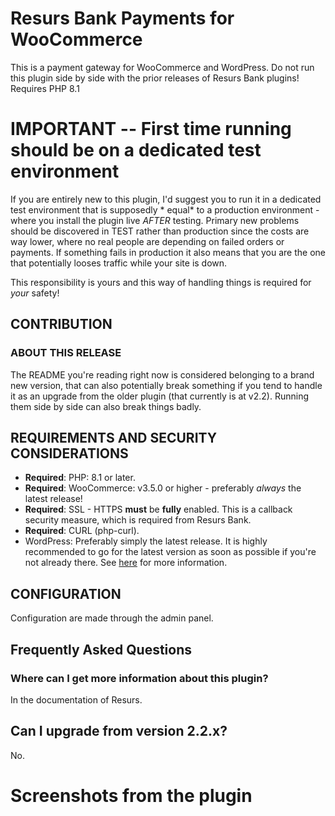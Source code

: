 # Resurs Bank Payments for WooCommerce #

This is a payment gateway for WooCommerce and WordPress. Do not run this plugin side by side with the prior releases of Resurs Bank plugins!
Requires PHP 8.1

# IMPORTANT -- First time running should be on a dedicated test environment #

If you are entirely new to this plugin, I'd suggest you to run it in a dedicated test environment that is supposedly *
equal* to a production environment - where you install the plugin live *AFTER* testing. Primary new problems should be
discovered in TEST rather than production since the costs are way lower, where no real people are depending on failed
orders or payments. If something fails in production it also means that you are the one that potentially looses traffic
while your site is down.

This responsibility is yours and this way of handling things is required for *your* safety!

## CONTRIBUTION ##

### ABOUT THIS RELEASE ###

The README you're reading right now is considered belonging to a brand new version, that can also potentially break something if
you tend to handle it as an upgrade from the older plugin (that currently is at v2.2). Running them side by side can also break things badly.

## REQUIREMENTS AND SECURITY CONSIDERATIONS ##

* **Required**: PHP: 8.1 or later.
* **Required**: WooCommerce: v3.5.0 or higher - preferably *always* the latest release!
* **Required**: SSL - HTTPS **must** be **fully** enabled. This is a callback security measure, which is required from
  Resurs Bank.
* **Required**: CURL (php-curl).
* WordPress: Preferably simply the latest release. It is highly recommended to go for the latest version as soon as
  possible if you're not already there.
  See [here](https://make.wordpress.org/core/handbook/references/php-compatibility-and-wordpress-versions/) for more
  information.

## CONFIGURATION ##

Configuration are made through the admin panel.

## Frequently Asked Questions ##

### Where can I get more information about this plugin? ###

In the documentation of Resurs.

## Can I upgrade from version 2.2.x? ##

No.

# Screenshots from the plugin #

